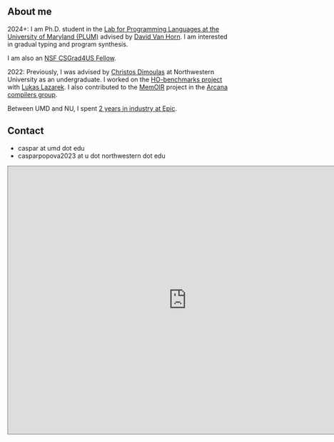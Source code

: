 ## About me
2024+: I am Ph.D. student in the [Lab for Programming Languages at the University of Maryland (PLUM)](https://plum-umd.github.io/) advised by [David Van Horn](https://www.cs.umd.edu/~dvanhorn/index.html). I am interested in gradual typing and program synthesis.

I am also an [NSF CSGrad4US Fellow](https://new.nsf.gov/cise/graduate-fellowships).

2022: Previously, I was advised by [Christos Dimoulas](https://users.cs.northwestern.edu/~chrdimo/) at Northwestern University as an undergraduate. I worked on the [HO-benchmarks project](https://github.com/cjpopova/gt-benchmarks) with [Lukas Lazarek](https://llazarek.github.io/home.html). I also contributed to the [MemOIR](https://users.cs.northwestern.edu/~simonec/files/Research/papers/MEMORY_CGO_2024.pdf) project in the [Arcana compilers group](https://users.cs.northwestern.edu/~simonec/Team.html).

Between UMD and NU, I spent [2 years in industry at Epic](https://www.linkedin.com/in/caspar-popova/). 

## Contact
- caspar at umd dot edu
- casparpopova2023 at u dot northwestern dot edu

<iframe src="https://calendar.google.com/calendar/embed?height=600&wkst=1&ctz=America%2FNew_York&bgcolor=%23ffffff&showTitle=0&showPrint=0&showCalendars=0&src=Y2FzcGFyQHVtZC5lZHU&color=%23039BE5" style="border:solid 1px #777" width="800" height="600" frameborder="0" scrolling="no"></iframe>